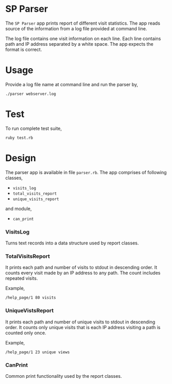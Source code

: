 # SP Parser

The `SP Parser` app prints report of different visit statistics.  The app reads source of the information from a log file provided at command line.

The log file contains one visit information on each line.  Each line contains path and IP address separated by a white space.  The app expects the format is correct.


# Usage
Provide a log file name at command line and run the parser by,
```
./parser webserver.log
```


# Test

To run complete test suite,
```
ruby test.rb
```


# Design

The parser app is available in file `parser.rb`.  The app comprises of following classes,

* `visits_log`
* `total_visits_report`
* `unique_visits_report`

and module,

* `can_print`


### VisitsLog

Turns text records into a data structure used by report classes.


### TotalVisitsReport

It prints each path and number of visits to stdout in descending order.  It counts every visit made by an IP address to any path.  The count includes repeated visits.

Example,
```
/help_page/1 80 visits
```


### UniqueVistsReport

It prints each path and number of unique visits to stdout in descending order.  It counts only unique visits that is each IP address visiting a path is counted only once.

Example,
```
/help_page/1 23 unique views
```


### CanPrint

Common print functionality used by the report classes.

